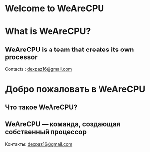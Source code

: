 # Welcome to WeAreCPU
# What is WeAreCPU?
## WeAreCPU is a team that creates its own processor
Contacts : dexpaz16@gmail.com

# Добро пожаловать в WeAreCPU
## Что такое WeAreCPU?
## WeAreCPU — команда, создающая собственный процессор
Контакты: dexpaz16@gmail.com
